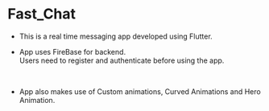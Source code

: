 # Fast_Chat
-  This is a real time messaging app developed using Flutter.



- App uses FireBase for backend.<br>
Users need to register and authenticate before using the app.
<br>

- App also makes use of Custom animations, Curved Animations and Hero Animation. 

